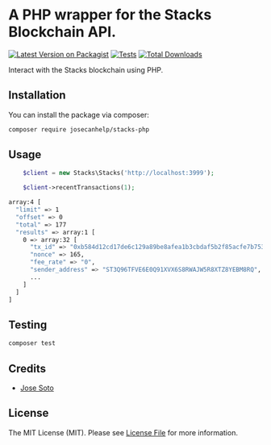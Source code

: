 # A PHP wrapper for the Stacks Blockchain API.

[![Latest Version on Packagist](https://img.shields.io/packagist/v/josecanhelp/stacks-php.svg?style=flat-square)](https://packagist.org/packages/josecanhelp/stacks-php)
[![Tests](https://github.com/josecanhelp/stacks-php/actions/workflows/run-tests.yml/badge.svg?branch=main)](https://github.com/josecanhelp/stacks-php/actions/workflows/run-tests.yml)
[![Total Downloads](https://img.shields.io/packagist/dt/josecanhelp/stacks-php.svg?style=flat-square)](https://packagist.org/packages/josecanhelp/stacks-php)

Interact with the Stacks blockchain using PHP.

## Installation

You can install the package via composer:

```bash
composer require josecanhelp/stacks-php
```

## Usage

```php
    $client = new Stacks\Stacks('http://localhost:3999');

    $client->recentTransactions(1);
```

```bash
array:4 [
  "limit" => 1
  "offset" => 0
  "total" => 177
  "results" => array:1 [
    0 => array:32 [
      "tx_id" => "0xb584d12cd17de6c129a89be8afea1b3cbdaf5b2f85acfe7b753f4811fec97f46",
      "nonce" => 165,
      "fee_rate" => "0",
      "sender_address" => "ST3Q96TFVE6E0Q91XVX6S8RWAJW5R8XTZ8YEBM8RQ",
      ...
    ]
  ]
]
```

## Testing

```bash
composer test
```

## Credits

-   [Jose Soto](https://github.com/josecanhelp)

## License

The MIT License (MIT). Please see [License File](LICENSE.md) for more information.
